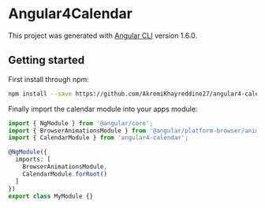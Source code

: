 # Angular4Calendar

This project was generated with [Angular CLI](https://github.com/angular/angular-cli) version 1.6.0.

## Getting started

First install through npm:

```bash
npm install --save https://github.com/AkremiKhayreddine27/angular4-calendar/blob/master/angular4-calendar-0.0.0.tgz
```

Finally import the calendar module into your apps module:

```typescript
import { NgModule } from '@angular/core';
import { BrowserAnimationsModule } from '@angular/platform-browser/animations';
import { CalendarModule } from 'angular4-calendar';

@NgModule({
  imports: [
    BrowserAnimationsModule,
    CalendarModule.forRoot()
  ]
})
export class MyModule {}
```
